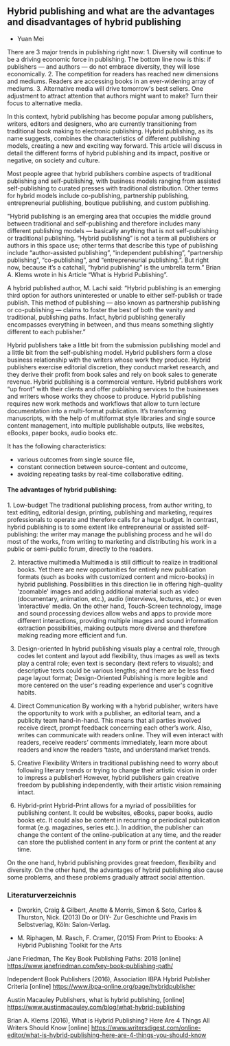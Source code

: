 <h2>Hybrid publishing and what are the advantages and disadvantages of hybrid publishing </h2>

* Yuan Mei 

There are 3 major trends in publishing right now: 1. Diversity will continue to be a driving economic force in publishing. The bottom line now is this: if publishers — and authors — do not embrace diversity, they will lose economically. 2. The competition for readers has reached new dimensions and mediums. Readers are accessing books in an ever-widening array of mediums. 3. Alternative media will drive tomorrow's best sellers. One adjustment to attract attention that authors might want to make? Turn their focus to alternative media.

In this context, hybrid publishing has become popular among publishers, writers, editors and designers, who are currently transitioning from traditional book making to electronic publishing. Hybrid publishing, as its name suggests, combines the characteristics of different publishing models, creating a new and exciting way forward. This article will discuss in detail the different forms of hybrid publishing and its impact, positive or negative, on society and culture.

Most people agree that hybrid publishers combine aspects of traditional publishing and self-publishing, with business models ranging from assisted self-publishing to curated presses with traditional distribution. Other terms for hybrid models include co-publishing, partnership publishing, entrepreneurial publishing, boutique publishing, and custom publishing.

"Hybrid publishing is an emerging area that occupies the middle ground between traditional and self-publishing and therefore includes many different publishing models — basically anything that is not self-publishing or traditional publishing. “Hybrid publishing” is not a term all publishers or authors in this space use; other terms that describe this type of publishing include “author-assisted publishing”, “independent publishing”, “partnership publishing”, “co-publishing”, and “entrepreneurial publishing.”. But right now, because it’s a catchall, “hybrid publishing” is the umbrella term.” Brian A. Klems wrote in his Article “What is Hybrid Publishing”. 

A hybrid published author, M. Lachi said: “Hybrid publishing is an emerging third option for authors uninterested or unable to either self-publish or trade publish. This method of publishing — also known as partnership publishing or co-publishing — claims to foster the best of both the vanity and traditional, publishing paths. Infact, hybrid publishing generally encompasses everything in between, and thus means something slightly different to each publisher.”

Hybrid publishers take a little bit from the submission publishing model and a little bit from the self-publishing model. Hybrid publishers form a close business relationship with the writers whose work they produce. Hybrid publishers exercise editorial discretion, they conduct market research, and they derive their profit from book sales and rely on book sales to generate revenue. Hybrid publishing is a commercial venture.
Hybrid publishers work “up front” with their clients and offer publishing services to the businesses and writers whose works they choose to produce. 
Hybrid publishing requires new work methods and workflows that allow to turn lecture documentation into a multi-format publication. It’s transforming manuscripts, with the help of multiformat style libraries and single source content management, into multiple publishable outputs, like websites, eBooks, paper books, audio books etc.

It has the following characteristics:
-	various outcomes from single source file, 
-	constant connection between source-content and outcome,
-	avoiding repeating tasks by real-time collaborative editing.

<h4>The advantages of hybrid publishing: </h4>
1.	Low-budget
The traditional publishing process, from author writing, to text editing, editorial design, printing, publishing and marketing, requires professionals to operate and therefore calls for a huge budget. In contrast, hybrid publishing is to some extent like entrepreneurial or assisted self-publishing: the writer may manage the publishing process and he will do most of the works, from writing to marketing and distributing his work in a public or semi-public forum, directly to the readers.

2.	Interactive multimedia
Multimedia is still difficult to realize in traditional books. Yet there are new opportunities for entirely new publication formats (such as books with customized content and micro-books) in hybrid publishing. Possibilities in this direction lie in offering high-quality 'zoomable' images and adding additional material such as video (documentary, animation, etc.), audio (interviews, lectures, etc.) or even 'interactive' media.
On the other hand, Touch-Screen technology, image and sound processing devices allow webs and apps to provide more different interactions, providing multiple images and sound information extraction possibilities, making outputs more diverse and therefore making reading more efficient and fun.

3.	Design-oriented
In hybrid publishing visuals play a central role, through codes let content and layout add flexibility, thus images as well as texts play a central role; even text is secondary (text refers to visuals); and descriptive texts could be various lengths; and there are be less fixed page layout format; Design-Oriented Publishing is more legible and more centered on the user's reading experience and user's cognitive habits.

4.	Direct Communication
By working with a hybrid publisher, writers have the opportunity to work with a publisher, an editorial team, and a publicity team hand-in-hand. This means that all parties involved receive direct, prompt feedback concerning each other’s work. Also, writes can communicate with readers online. They will even interact with readers, receive readers’ comments immediately, learn more about readers and know the readers ‘taste, and understand market trends.

5.	Creative Flexibility
Writers in traditional publishing need to worry about following literary trends or trying to change their artistic vision in order to impress a publisher! However, hybrid publishers gain creative freedom by publishing independently, with their artistic vision remaining intact.

6.	Hybrid-print 
Hybrid-Print allows for a myriad of possibilities for publishing content. It could be websites, eBooks, paper books, audio books etc. It could also be content in recurring or periodical publication format (e.g. magazines, series etc.). In addition, the publisher can change the content of the online-publication at any time, and the reader can store the published content in any form or print the content at any time.

On the one hand, hybrid publishing provides great freedom, flexibility and diversity. On the other hand, the advantages of hybrid publishing also cause some problems, and these problems gradually attract social attention. 



<h4> </h4> 





### Literaturverzeichnis

- Dworkin, Craig & Gilbert, Anette & Morris, Simon & Soto, Carlos & Thurston, Nick. (2013) Do or DIY- Zur Geschichte und Praxis im Selbstverlag, Köln: Salon-Verlag.

- M. Riphagen, M. Rasch, F. Cramer, (2015) From Print to Ebooks: A Hybrid Publishing Toolkit for the Arts

Jane Friedman, The Key Book Publishing Paths: 2018 [online]
https://www.janefriedman.com/key-book-publishing-path/ 

Independent Book Publishers (2016), Association IBPA Hybrid Publisher Criteria [online] https://www.ibpa-online.org/page/hybridpublisher

Austin Macauley Publishers, what is hybrid publishing, [online] https://www.austinmacauley.com/blog/what-hybrid-publishing

Brian A. Klems (2016), What is Hybrid Publishing? Here Are 4 Things All Writers Should Know [online] https://www.writersdigest.com/online-editor/what-is-hybrid-publishing-here-are-4-things-you-should-know
	 
